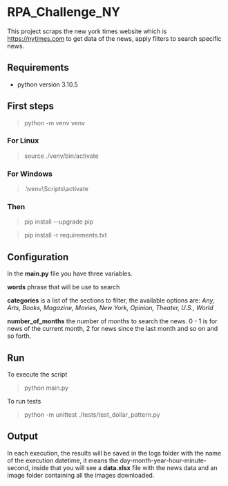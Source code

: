 # RPA_Challenge_NY
This project scraps the new york times website which is https://nytimes.com to get data of the news, apply filters to search specific news.
## Requirements
- python version 3.10.5
## First steps
> python -m venv venv

### For Linux
> source ./venv/bin/activate

### For Windows
> .\venv\Scripts\activate

### Then
> pip install --upgrade pip

> pip install -r requirements.txt

## Configuration
In the **main.py** file you have three variables.

**words** phrase that will be use to search

**categories** is a list of the sections to filter, the available options are: *Any, Arts, Books, Magazine, Movies, New York, Opinion, Theater, U.S., World*

**number_of_months** the number of months to search the news. 0 - 1 is for news of the current month, 2 for news since the last month and so on and so forth.

## Run

To execute the script
> python main.py

To run tests
> python -m unittest ./tests/test_dollar_pattern.py

## Output
In each execution, the results will be saved in the logs folder with the name of the execution datetime, it means the day-month-year-hour-minute-second, inside that you will see a **data.xlsx** file with the news data and an image folder containing all the images downloaded.